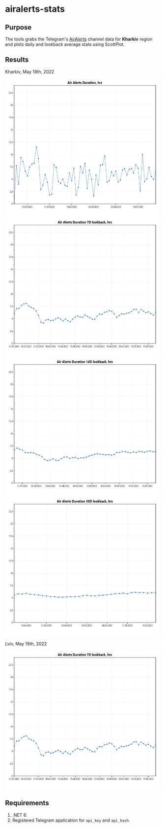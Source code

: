 # airalerts-stats

## Purpose

The tools grabs the Telegram's [AirAlerts](https://t.me/air_alert_ua) channel data for **Kharkiv** region and plots daily and lookback average stats using ScottPlot.

## Results

Kharkiv, May 19th, 2022

<img src="./resources/plots/daily.png" width="600" height="450" />
<img src="./resources/plots/daily-7.png" width="600" height="450" />
<img src="./resources/plots/daily-14.png" width="600" height="450" />
<img src="./resources/plots/daily-30.png" width="600" height="450" />

Lviv, May 19th, 2022

<img src="./resources/plots/daily-7.png" width="600" height="450" />

## Requirements

1. .NET 6.
2. Registered Telegram application for `api_key` and `api_hash`.
